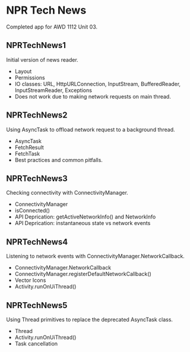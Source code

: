 # NPR Tech News
Completed app for AWD 1112 Unit 03.

## NPRTechNews1
Initial version of news reader.
* Layout
* Permissions
* IO classes: URL, HttpURLConnection, InputStream,  BufferedReader, InputStreamReader, Exceptions
* Does not work due to making network requests on main thread.

## NPRTechNews2
Using AsyncTask to offload network request to a background thread.
* AsyncTask
* FetchResult
* FetchTask
* Best practices and common pitfalls.

## NPRTechNews3
Checking connectivity with ConnectivityManager.
* ConnectivityManager
* isConnected()
* API Deprication: getActiveNetworkInfo() and NetworkInfo
* API Deprication: instantaneous state vs network events

## NPRTechNews4
Listening to network events with ConnectivityManager.NetworkCallback.
* ConnectivityManager.NetworkCallback
* ConnectivityManager.registerDefaultNetworkCallback()
* Vector Icons
* Activity.runOnUiThread()

## NPRTechNews5
Using Thread primitives to replace the deprecated AsyncTask class.
* Thread
* Activity.runOnUiThread()
* Task cancellation
